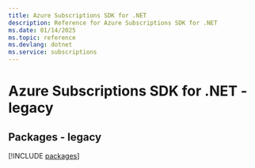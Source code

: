 ```yaml
---
title: Azure Subscriptions SDK for .NET
description: Reference for Azure Subscriptions SDK for .NET
ms.date: 01/14/2025
ms.topic: reference
ms.devlang: dotnet
ms.service: subscriptions
---
```

# Azure Subscriptions SDK for .NET - legacy
## Packages - legacy
[!INCLUDE [packages](subscriptions-index.md)]